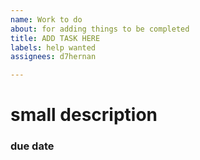 ```yaml
---
name: Work to do
about: for adding things to be completed
title: ADD TASK HERE
labels: help wanted
assignees: d7hernan

---
```


# small description
### due date
